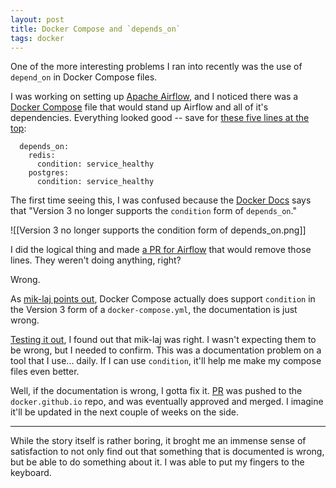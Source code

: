 ```yaml
---
layout: post
title: Docker Compose and `depends_on`
tags: docker
---
```


One of the more interesting problems I ran into recently was the use of `depend_on` in Docker Compose files.

I was working on setting up [Apache Airflow](https://airflow.apache.org/docs/apache-airflow/stable/index.html), and I noticed there was a [Docker Compose](https://airflow.apache.org/docs/apache-airflow/stable/docker-compose.yaml) file that would stand up Airflow and all of it's dependencies. Everything looked good -- save for [these five lines at the top](https://github.com/apache/airflow/blob/master/docs/apache-airflow/start/docker-compose.yaml#L58-L62):

```
  depends_on:
    redis:
      condition: service_healthy
    postgres:
      condition: service_healthy
```

The first time seeing this, I was confused because the [Docker Docs](https://docs.docker.com/compose/compose-file/compose-file-v3/#depends_on) says that "Version 3 no longer supports the `condition` form of `depends_on`."

![[Version 3 no longer supports the condition form of depends_on.png]]

I did the logical thing and made [a PR for Airflow](https://github.com/apache/airflow/pull/15509) that would remove those lines. They weren't doing anything, right?

Wrong.

As [mik-laj points out](https://github.com/apache/airflow/pull/15509#issuecomment-826120396), Docker Compose actually does support `condition` in the Version 3 form of a `docker-compose.yml`, the documentation is just wrong.

[Testing it out](https://github.com/porterdarby/docker-compose-condition-test), I found out that mik-laj was right. I wasn't expecting them to be wrong, but I needed to confirm. This was a documentation problem on a tool that I use... daily. If I can use `condition`, it'll help me make my compose files even better.

Well, if the documentation is wrong, I gotta fix it. [PR](https://github.com/docker/docker.github.io/pull/12746) was pushed to  the `docker.github.io` repo, and was eventually approved and merged. I imagine it'll be updated in the next couple of weeks on the side.

---

While the story itself is rather boring, it broght me an immense sense of satisfaction to not only find out that something that is documented is wrong, but be able to do something about it. I was able to put my fingers to the keyboard.
